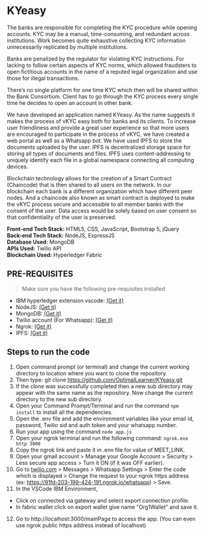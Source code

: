 # KYeasy
The banks are responsible for completing the KYC procedure while opening accounts. KYC may be a manual, time-consuming, and redundant across institutions. Work becomes quite exhaustive collecting KYC information unnecessarily replicated by multiple institutions. 

Banks are penalized by the regulator for violating KYC instructions. For lacking to follow certain aspects of KYC norms, which allowed fraudsters to open fictitious accounts in the name of a reputed legal organization and use those for illegal transactions.

There’s no single platform for one time KYC which then will be shared within the Bank Consortium. Client has to go through the KYC process every single time he decides to open an account in other bank.

We have developed an application named KYeasy. As the name suggests it makes the process of vKYC easy both for banks and its clients. To increase user friendliness and provide a great user experience so that more users are encouraged to participate in the process of vKYC, we have created a web portal as well as a Whatsapp bot. We have used IPFS to store the documents uploaded by the user. IPFS is decentralized storage space for storing all types of documents and files. IPFS uses content-addressing to uniquely identify each file in a global namespace connecting all computing devices.

Blockchain technology allows for the creation of a Smart Contract (Chaincode) that is then shared to all users on the network. In our blockchain each bank is a different organization which have different peer nodes. And a chaincode also known as smart contract is deployed to make the vKYC process secure and accessible to all member banks with the consent of the user. Data access would be solely based on user consent so that confidentiality of the user is preserved.

**Front-end Tech Stack:** HTML5, CSS, JavaScript, Bootstrap 5, jQuery  
**Back-end Tech Stack:** NodeJS, ExpressJS  
**Database Used:** MongoDB  
**APIs Used:** Twilio API  
**Blockchain Used:** Hyperledger Fabric  

## PRE-REQUISITES
> Make sure you have the following pre-requisites installed
* IBM hyperledger extension vscode: [(Get it)](https://marketplace.visualstudio.com/items?itemName=IBMBlockchain.ibm-blockchain-platform)
* NodeJS: [(Get it)](https://nodejs.org/en/)
* MongoDB: [(Get it)](https://www.mongodb.com/try/download/community)
* Twilio account (For Whatsapp): [(Get it)](https://www.twilio.com/)
* Ngrok: [(Get it)](https://ngrok.com/)
* IPFS: [(Get it)](https://ipfs.io/)


## Steps to run the code
1. Open command prompt (or terminal) and change the current working directory to location where you want to clone the repository.
2. Then type: git clone https://github.com/OptimalLearner/KYeasy.git
3. If the clone was successfully completed then a new sub directory may appear with the same name as the repository. Now change the current directory to the new sub directory.
4. Open your Command Prompt/Terminal and run the command `npm install` to install all the dependencies.
5. Open the .env file and add the environment variables like your email id, password, Twilio sid and auth token and your whatsapp number.
6. Run your app using the command `node app.js`
7. Open your ngrok terminal and run the following command: `ngrok.exe http 3000`
8. Copy the ngrok link and paste it in .env file for value of MEET_LINK.
9. Open your gmail account > Manage your Google Account > Security > Less secure app access > Turn it ON (if it was OFF earlier).
10. Go to [twilio.com]((https://www.twilio.com/)) > Messages > Whatsapp Settings > Enter the code which is displayed > Change the request to your ngrok https address (ex: https://91fd-203-199-424-191.ngrok.io/whatsapp) > Save.
11. In the VSCode IBM Environment,
  * Click on connected via gateway and select export connection profile.
  * In fabric wallet click on export wallet give name "Org1Wallet" and save it.
12. Go to http://localhost:3000/mainPage to access the app. (You can even use ngrok public https address instead of localhost)
